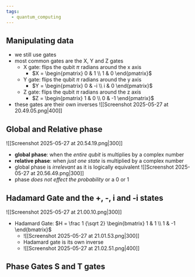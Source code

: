 ```yaml
---
tags:
  - quantum_computing
---
```

## Manipulating data
- we still use gates
- most common gates are the X, Y and Z gates
	- X gate: flips the qubit $\pi$ radians around the x axis
		- $X = \begin{pmatrix} 0 & 1 \\ 1 & 0 \end{pmatrix}$ 
	- Y gate: flips the qubit $\pi$ radians around the y axis
		- $Y = \begin{pmatrix} 0 & -i \\ i & 0 \end{pmatrix}$ 
	- Z gate: flips the qubit $\pi$ radians around the z axis
		- $Z = \begin{pmatrix} 1 & 0 \\ 0 & -1 \end{pmatrix}$ 
- these gates are their own inverses
![[Screenshot 2025-05-27 at 20.49.05.png|400]]
## Global and Relative phase
![[Screenshot 2025-05-27 at 20.54.19.png|300]]
- **global phase**: when the *entire qubit* is multiplies by a complex number
- **relative phase**: when *just one state* is multiplied by a complex number
- global phase is *irrelevant* as it is logically equivalent
 ![[Screenshot 2025-05-27 at 20.56.49.png|300]]
 - phase *does not effect the probability* or a 0 or 1
## Hadamard Gate and the +, -, i and -i states
![[Screenshot 2025-05-27 at 21.00.10.png|300]]
- Hadamard Gate: $H = \frac 1 {\sqrt 2} \begin{bmatrix} 1 & 1 \\ 1 & -1 \end{bmatrix}$ 
	- ![[Screenshot 2025-05-27 at 21.01.53.png|300]]
	- Hadamard gate is its own inverse
	- ![[Screenshot 2025-05-27 at 21.02.51.png|400]]
## Phase Gates S and T gates
